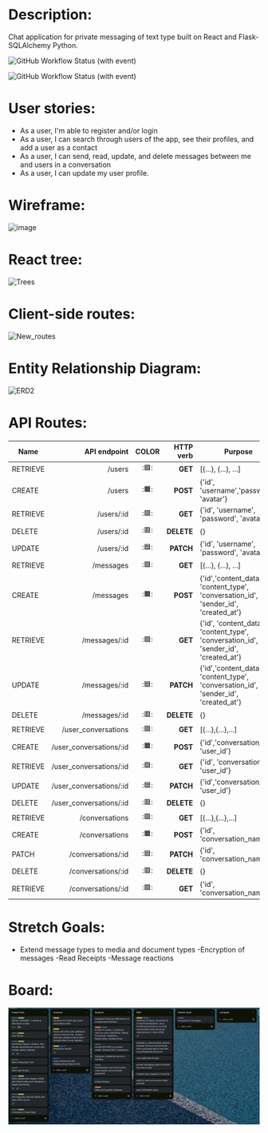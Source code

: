 
# Description: 

Chat application for private messaging of text type built on React and Flask-SQLAlchemy Python.

![GitHub Workflow Status (with event)](https://img.shields.io/github/actions/workflow/status/arimoro2020/Chat-app/security_scan.yml?logo=github&label=GitHub%20Action%20Security%20Scan%20Workflow%20Status)

![GitHub Workflow Status (with event)](https://img.shields.io/github/actions/workflow/status/Arimoro2020/Chat-app/code_quality.yml?logo=GitHub&label=GitHub%20Actions%20Code%20Quality%20Scan%20Workflow%20Status)






# User stories:

- As a user, I'm able to register and/or login
- As a user, I can search through users of the app, see their profiles, and add a user as a contact
- As a user, I can send, read, update, and delete messages between me and users in a conversation 
- As a user, I can update my user profile.


# Wireframe:

![image](https://github.com/Arimoro2020/Chat-app/assets/73043768/20d065cd-aaa5-4253-81bd-7e8026f6d854)




# React tree:
![Trees](https://github.com/Arimoro2020/Chat-app/assets/73043768/85548573-9a9e-478d-a99c-9904fb31fdaf)









# Client-side routes:

![New_routes](https://github.com/Arimoro2020/Chat-app/assets/73043768/1a3cf199-9a54-4153-b7ca-55fd5f383231)





# Entity Relationship Diagram:

![ERD2](https://github.com/Arimoro2020/Chat-app/assets/73043768/a31fd0c4-1e55-459c-b984-cad47bcffa59)




# API Routes:
| **Name** | **API endpoint**   | **COLOR** | **HTTP verb** | **Purpose**                                                                          |
|----------| ----------------------:|:--:|-------------------:|--------------------------------------------------------------------------------------|
| RETRIEVE | /users             |:🟩: | **GET** | [{...}, {...}, ...]                                                                  |
| CREATE   | /users             |:🟧: | **POST**      | {'id', 'username','password', 'avatar'}                                              |
| RETRIEVE | /users/:id         | :🟩: |**GET**       | {'id', 'username', 'password', 'avatar'}                                             |
| DELETE   | /users/:id         |:🟥: | **DELETE**    | {}                                                                                   |
| UPDATE   | /users/:id         |:🟦: | **PATCH**     | {'id', 'username', 'password', 'avatar'}                                             |
| RETRIEVE | /messages          |:🟩: | **GET**       | [{...}, {...}, ...]                                                                  |
| CREATE   | /messages          |:🟧: | **POST**      | {'id','content_data', 'content_type', 'conversation_id', 'sender_id', 'created_at'}  |
| RETRIEVE | /messages/:id      |:🟩: | **GET**       | {'id', 'content_data', 'content_type', 'conversation_id', 'sender_id', 'created_at'} |
| UPDATE   | /messages/:id      |:🟦: | **PATCH**     | {'id','content_data', 'content_type', 'conversation_id', 'sender_id', 'created_at'}  |
| DELETE   | /messages/:id      |:🟥: | **DELETE**    | {}                                                                                   |
| RETRIEVE | /user_conversations      |:🟩: | **GET**       | [{...},{...},...]                                                                    |
| CREATE   | /user_conversations/:id  |:🟧: |  **POST**      | {'id','conversation_id', 'user_id'}                                                  |
| RETRIEVE | /user_conversations/:id  |:🟩: | **GET**       | {'id', 'conversation_id', 'user_id'}                                                 |
| UPDATE   | /user_conversations/:id  |:🟦: | **PATCH**     | {'id','conversation_id', 'user_id'}                                                  |
| DELETE   | /user_conversations/:id  |:🟥: | **DELETE**    | {}                                                                                   |
| RETRIEVE | /conversations     |:🟩: | **GET**       | [{...},{...},...]                                                                    |
| CREATE   | /conversations     |:🟧: |  **POST**      | {'id', 'conversation_name'}                                                          |
| PATCH    | /conversations/:id |:🟦: | **PATCH**     | {'id', 'conversation_name'}                                                          |
| DELETE   | /conversations/:id |:🟥: | **DELETE**    | {}                                                                                   |
| RETRIEVE | /conversations/:id |:🟩: | **GET**       | {'id', 'conversation_name'}                                                          |

# Stretch Goals:
- Extend message types to media and document types
-Encryption of messages
-Read Receipts
-Message reactions

# Board:

![Alt text](image-2.png)

